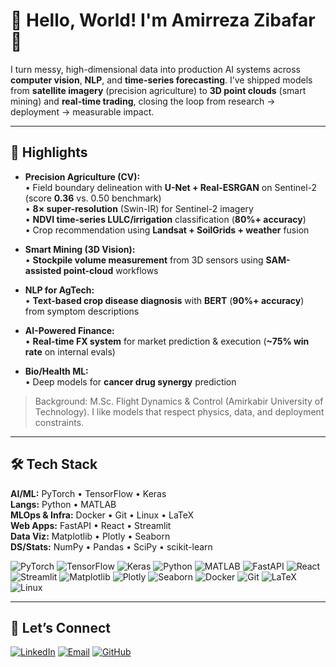 # 👋 Hello, World! I'm Amirreza Zibafar 🚀

I turn messy, high-dimensional data into production AI systems across **computer vision**, **NLP**, and **time-series forecasting**. I’ve shipped models from **satellite imagery** (precision agriculture) to **3D point clouds** (smart mining) and **real-time trading**, closing the loop from research → deployment → measurable impact.

---

## 🌟 Highlights

- **Precision Agriculture (CV):**  
  • Field boundary delineation with **U-Net + Real-ESRGAN** on Sentinel-2 (score **0.36** vs. 0.50 benchmark)  
  • **8× super-resolution** (Swin-IR) for Sentinel-2 imagery  
  • **NDVI time-series LULC/irrigation** classification (**80%+ accuracy**)  
  • Crop recommendation using **Landsat + SoilGrids + weather** fusion

- **Smart Mining (3D Vision):**  
  • **Stockpile volume measurement** from 3D sensors using **SAM-assisted point-cloud** workflows

- **NLP for AgTech:**  
  • **Text-based crop disease diagnosis** with **BERT** (**90%+ accuracy**) from symptom descriptions

- **AI-Powered Finance:**  
  • **Real-time FX system** for market prediction & execution (**~75% win rate** on internal evals)

- **Bio/Health ML:**  
  • Deep models for **cancer drug synergy** prediction

> Background: M.Sc. Flight Dynamics & Control (Amirkabir University of Technology). I like models that respect physics, data, and deployment constraints.

---


## 🛠️ Tech Stack

**AI/ML:** PyTorch • TensorFlow • Keras  
**Langs:** Python • MATLAB  
**MLOps & Infra:** Docker • Git • Linux • LaTeX  
**Web Apps:** FastAPI • React • Streamlit  
**Data Viz:** Matplotlib • Plotly • Seaborn  
**DS/Stats:** NumPy • Pandas • SciPy • scikit-learn

![PyTorch](https://img.shields.io/badge/PyTorch-%23EE4C2C.svg?style=for-the-badge&logo=PyTorch&logoColor=white)
![TensorFlow](https://img.shields.io/badge/TensorFlow-%23FF6F00.svg?style=for-the-badge&logo=TensorFlow&logoColor=white)
![Keras](https://img.shields.io/badge/Keras-%23D00000.svg?style=for-the-badge&logo=Keras&logoColor=white)
![Python](https://img.shields.io/badge/Python-%233776AB.svg?style=for-the-badge&logo=python&logoColor=ffdd54)
![MATLAB](https://img.shields.io/badge/Matlab-%23F7B800.svg?style=for-the-badge&logo=matlab&logoColor=white)
![FastAPI](https://img.shields.io/badge/FastAPI-005571?style=for-the-badge&logo=fastapi)
![React](https://img.shields.io/badge/React-%2300D2FF.svg?style=for-the-badge&logo=react&logoColor=black)
![Streamlit](https://img.shields.io/badge/Streamlit-%23FF4B47.svg?style=for-the-badge&logo=streamlit&logoColor=white)
![Matplotlib](https://img.shields.io/badge/Matplotlib-%23ffffff.svg?style=for-the-badge&logo=Matplotlib&logoColor=black)
![Plotly](https://img.shields.io/badge/Plotly-%233F4F75.svg?style=for-the-badge&logo=plotly&logoColor=white)
![Seaborn](https://img.shields.io/badge/Seaborn-%2323172D.svg?style=for-the-badge&logo=seaborn&logoColor=white)
![Docker](https://img.shields.io/badge/Docker-%2300A4D7.svg?style=for-the-badge&logo=docker&logoColor=white)
![Git](https://img.shields.io/badge/Git-%23F05032.svg?style=for-the-badge&logo=git&logoColor=white)
![LaTeX](https://img.shields.io/badge/LaTeX-%23008080.svg?style=for-the-badge&logo=latex&logoColor=white)
![Linux](https://img.shields.io/badge/Linux-%23FCC624.svg?style=for-the-badge&logo=linux&logoColor=black)

---

## 🤝 Let’s Connect

[![LinkedIn](https://img.shields.io/badge/LinkedIn-%230077B5.svg?style=for-the-badge&logo=linkedin&logoColor=white)](https://linkedin.com/in/amirreza-zibafar-725139199)
[![Email](https://img.shields.io/badge/Email-D14836?style=for-the-badge&logo=gmail&logoColor=white)](mailto:amirzibafar1@gmail.com)
[![GitHub](https://img.shields.io/badge/GitHub-000.svg?style=for-the-badge&logo=github&logoColor=white)](https://github.com/AmirrrezaZ)

